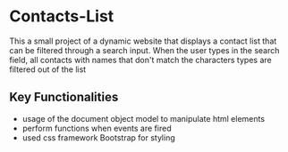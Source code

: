 # Contacts-List


This a small project of a dynamic website that displays a contact list that can be filtered through a search input.
When the user types in the search field, all contacts with names that don't match the characters types are filtered out of the list


## Key Functionalities 

- usage of the document object model to manipulate html elements
- perform functions when events are fired
- used css framework Bootstrap for styling
